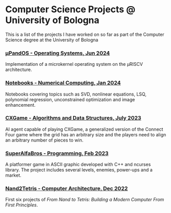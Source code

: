 # Computer Science Projects @ University of Bologna
This is a list of the projects I have worked on so far as part of the Computer Science degree at the University of Bologna

### [µPandOS - Operating Systems, Jun 2024](https://github.com/maforn/microPandOS)
Implementation of a microkernel operating system on the µRISCV architecture.

### [Notebooks - Numerical Computing, Jan 2024](https://github.com/mattiaferrarini/Numerical-Computing)
Notebooks covering topics such as SVD, nonlinear equations, LSQ, polynomial regression, unconstrained optimization and image enhancement.

### [CXGame - Algorithms and Data Structures, July 2023](https://github.com/maforn/CXGame) 
AI agent capable of playing CXGame, a generalized version of the Connect Four game where the grid has an arbitrary size and the players need to align an arbitrary number of pieces to win. 

### [SuperAlfaBros - Programming, Feb 2023](https://github.com/maforn/SuperAlfaBros)
A platformer game in ASCII graphic developed with C++ and ncurses library.
The project includes several levels, enemies, power-ups and a market.

### [Nand2Tetris - Computer Architecture, Dec 2022](https://github.com/mattiaferrarini/Nand2Tetris)
First six projects of _From Nand to Tetris: Building a Modern Computer From First Principles_.
